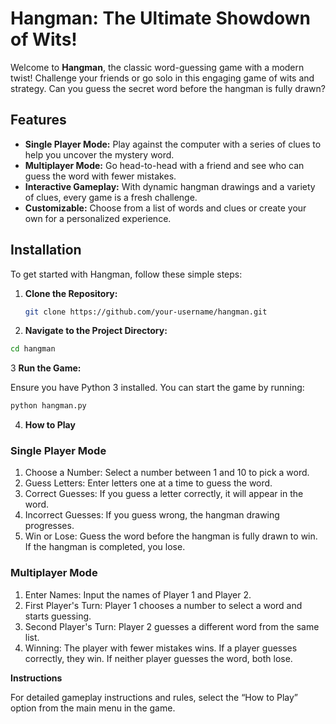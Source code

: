 # Hangman: The Ultimate Showdown of Wits!

Welcome to **Hangman**, the classic word-guessing game with a modern twist! Challenge your friends or go solo in this engaging game of wits and strategy. Can you guess the secret word before the hangman is fully drawn?

## Features

- **Single Player Mode:** Play against the computer with a series of clues to help you uncover the mystery word.
- **Multiplayer Mode:** Go head-to-head with a friend and see who can guess the word with fewer mistakes.
- **Interactive Gameplay:** With dynamic hangman drawings and a variety of clues, every game is a fresh challenge.
- **Customizable:** Choose from a list of words and clues or create your own for a personalized experience.

## Installation

To get started with Hangman, follow these simple steps:

1. **Clone the Repository:**

   ```bash
   git clone https://github.com/your-username/hangman.git
2. **Navigate to the Project Directory:**

```bash
cd hangman
```
3 **Run the Game:**

Ensure you have Python 3 installed. You can start the game by running:

```bash
python hangman.py
```
4. **How to Play**
### Single Player Mode

1. Choose a Number: Select a number between 1 and 10 to pick a word.
2. Guess Letters: Enter letters one at a time to guess the word.
3. Correct Guesses: If you guess a letter correctly, it will appear in the word.
4. Incorrect Guesses: If you guess wrong, the hangman drawing progresses.
5. Win or Lose: Guess the word before the hangman is fully drawn to win. If the hangman is completed, you lose.

### Multiplayer Mode
1. Enter Names: Input the names of Player 1 and Player 2.
2. First Player's Turn: Player 1 chooses a number to select a word and starts guessing.
3. Second Player's Turn: Player 2 guesses a different word from the same list.
4. Winning: The player with fewer mistakes wins. If a player guesses correctly, they win. If neither player guesses the word, both lose.

**Instructions**

For detailed gameplay instructions and rules, select the “How to Play” option from the main menu in the game.
